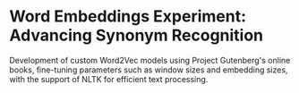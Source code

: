 # Word Embeddings Experiment: Advancing Synonym Recognition
Development of custom Word2Vec models using Project Gutenberg's online books, fine-tuning parameters such as window sizes and embedding sizes, with the support of NLTK for efficient text processing.
